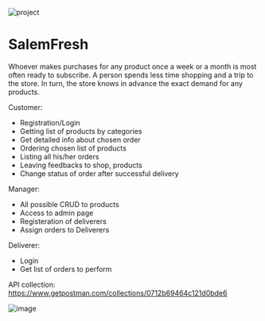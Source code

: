 ![project](https://user-images.githubusercontent.com/45491587/118348283-0a11d100-b56b-11eb-8ec1-38febec8a0e6.png)

# SalemFresh

Whoever makes purchases for any product once a week or a month is most often ready to subscribe. A person spends less time shopping and a trip to the store.
In turn, the store knows in advance the exact demand for any products.

Customer:
- Registration/Login
- Getting list of products by categories
- Get detailed info about chosen order
- Ordering chosen list of products
- Listing all his/her orders
- Leaving feedbacks to shop, products
- Change status of order after successful delivery

Manager:
- All possible CRUD to products
- Access to admin page
- Registeration of deliverers
- Assign orders to Deliverers

Deliverer:
- Login
- Get list of orders to perform

API collection: https://www.getpostman.com/collections/0712b69464c121d0bde6

![image](https://user-images.githubusercontent.com/45491587/121285023-83e57200-c8ff-11eb-9171-23348ce1cedd.png)
